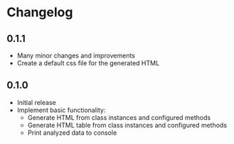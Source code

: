 # Changelog
## 0.1.1
- Many minor changes and improvements
- Create a default css file for the generated HTML

## 0.1.0
- Initial release
- Implement basic functionality:
  - Generate HTML from class instances and configured methods
  - Generate HTML table from class instances and configured methods
  - Print analyzed data to console
